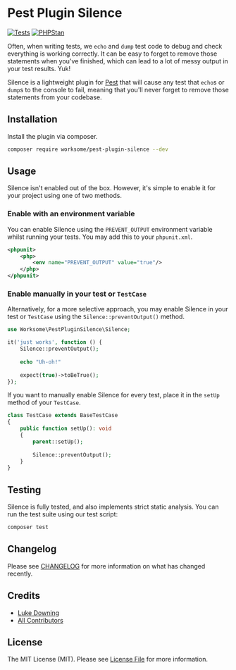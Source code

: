# Pest Plugin Silence

[![Tests](https://github.com/worksome/pest-plugin-silence/actions/workflows/tests.yml/badge.svg)](https://github.com/worksome/pest-plugin-silence/actions/workflows/tests.yml)
[![PHPStan](https://github.com/worksome/pest-plugin-silence/actions/workflows/static.yml/badge.svg)](https://github.com/worksome/pest-plugin-silence/actions/workflows/static.yml)

Often, when writing tests, we `echo` and `dump` test code to debug and check everything is working correctly.
It can be easy to forget to remove those statements when you've finished, which can lead to a lot of messy output
in your test results. Yuk!

Silence is a lightweight plugin for [Pest](https://pestphp.com) that will cause any test that `echo`s or `dump`s to the console
to fail, meaning that you'll never forget to remove those statements from your codebase.

## Installation

Install the plugin via composer.

```bash
composer require worksome/pest-plugin-silence --dev 
```

## Usage

Silence isn't enabled out of the box. However, it's simple to enable it for your project using one of two methods.

### Enable with an environment variable

You can enable Silence using the `PREVENT_OUTPUT` environment variable whilst running your tests. You may add this to your
`phpunit.xml`.

```xml
<phpunit>
    <php>
        <env name="PREVENT_OUTPUT" value="true"/>
    </php>
</phpunit>
```

### Enable manually in your test or `TestCase`

Alternatively, for a more selective approach, you may enable Silence in your test or `TestCase` using the `Silence::preventOutput()` method.

```php
use Worksome\PestPluginSilence\Silence;

it('just works', function () {
    Silence::preventOutput();
    
    echo "Uh-oh!"
    
    expect(true)->toBeTrue();
});
```

If you want to manually enable Silence for every test, place it in the `setUp` method of your `TestCase`.

```php
class TestCase extends BaseTestCase
{
    public function setUp(): void
    {
        parent::setUp();
        
        Silence::preventOutput();
    }
}
```

## Testing

Silence is fully tested, and also implements strict static analysis. You can run the test suite using our test script:

```bash
composer test
```

## Changelog

Please see [CHANGELOG](CHANGELOG.md) for more information on what has changed recently.

## Credits

- [Luke Downing](https://github.com/lukeraymonddowning)
- [All Contributors](../../contributors)

## License

The MIT License (MIT). Please see [License File](LICENSE.md) for more information.
